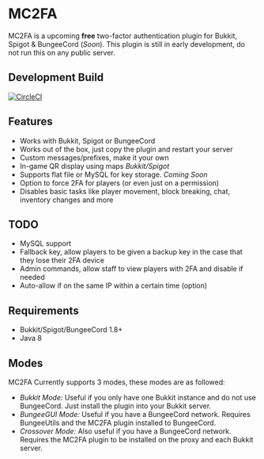 # MC2FA
MC2FA is a upcoming **free** two-factor authentication plugin for Bukkit, Spigot & BungeeCord (*Soon*). This plugin is still in early development, do not run this on any public server.

## Development Build
[![CircleCI](https://circleci.com/gh/ConnorLinfoot/MC2FA/tree/master.svg?style=svg)](https://api.connorlinfoot.com/v1/ci/artifact/MC2FA/latest/download)

## Features
- Works with Bukkit, Spigot or BungeeCord
- Works out of the box, just copy the plugin and restart your server
- Custom messages/prefixes, make it your own
- In-game QR display using maps *Bukkit/Spigot*
- Supports flat file or MySQL for key storage. *Coming Soon*
- Option to force 2FA for players (or even just on a permission)
- Disables basic tasks like player movement, block breaking, chat, inventory changes and more

## TODO
- MySQL support
- Fallback key, allow players to be given a backup key in the case that they lose their 2FA device
- Admin commands, allow staff to view players with 2FA and disable if needed
- Auto-allow if on the same IP within a certain time (option)

## Requirements
- Bukkit/Spigot/BungeeCord 1.8+
- Java 8

## Modes
MC2FA Currently supports 3 modes, these modes are as followed:
- *Bukkit Mode:* Useful if you only have one Bukkit instance and do not use BungeeCord. Just install the plugin into your Bukkit server.
- *BungeeGUI Mode:* Useful if you have a BungeeCord network. Requires BungeeUtils and the MC2FA plugin installed to BungeeCord.
- *Crossover Mode:* Also useful if you have a BungeeCord network. Requires the MC2FA plugin to be installed on the proxy and each Bukkit server. 